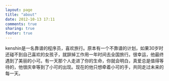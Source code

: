 ```yaml
---
layout: page
title: "about"
date: 2012-10-13 17:11
comments: true
sharing: true
footer: true
---
```


kenshin是一名靠谱的程序员，喜欢旅行。原本有一个不靠谱的计划，如果30岁时还碰不到自己喜欢的女孩子，就辞掉工作用一年时间去全国旅行。很幸运，他最终遇到了美丽的小可。有一天那个人走进了你的生命，你就会明白，真爱总是值得等待的，他很庆幸等到了小可的出现。现在的他只想牵着小可的手，共同走过未来的每一天。

